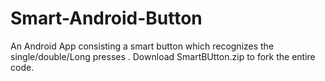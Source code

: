 # Smart-Android-Button
An Android App consisting a smart button which recognizes the single/double/Long presses .
Download SmartBUtton.zip to fork the entire code.
